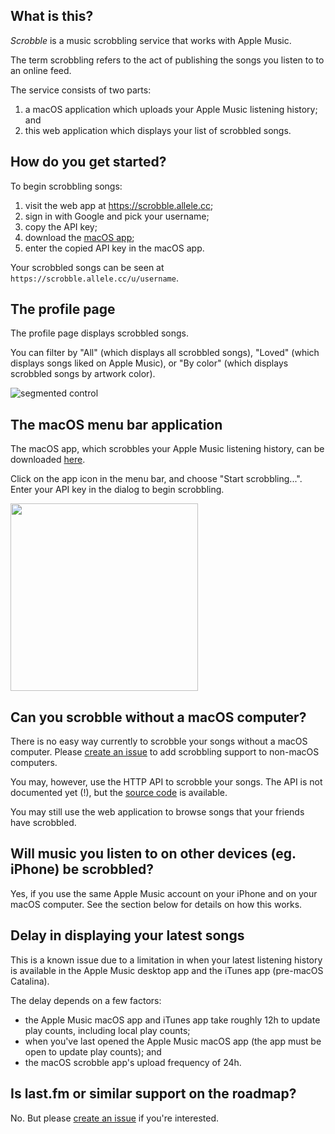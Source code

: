 ## What is this?

_Scrobble_ is a music scrobbling service that works with Apple Music.

The term scrobbling refers to the act of publishing the songs you listen to to an online feed.

The service consists of two parts:

1. a macOS application which uploads your Apple Music listening history; and
2. this web application which displays your list of scrobbled songs.

## How do you get started?

To begin scrobbling songs:

1. visit the web app at https://scrobble.allele.cc;
1. sign in with Google and pick your username;
1. copy the API key;
1. download the [macOS app][macos];
1. enter the copied API key in the macOS app.

Your scrobbled songs can be seen at `https://scrobble.allele.cc/u/username`.

## The profile page

The profile page displays scrobbled songs.

You can filter by "All" (which displays all scrobbled songs), "Loved" (which displays songs liked on Apple Music), or "By color" (which displays scrobbled songs by artwork color).

![segmented control](http://imgur.com/Cz2v327l.png)

## The macOS menu bar application

The macOS app, which scrobbles your Apple Music listening history, can be downloaded [here][macos].

Click on the app icon in the menu bar, and choose "Start scrobbling...". Enter your API key in the dialog to begin scrobbling.

<img src="https://imgur.com/VTOFh02.png" height=300 />

## Can you scrobble without a macOS computer?

There is no easy way currently to scrobble your songs without a macOS computer. Please [create an issue][issues] to add scrobbling support to non-macOS computers.

You may, however, use the HTTP API to scrobble your songs. The API is not documented yet (!), but the [source code][source] is available.

You may still use the web application to browse songs that your friends have scrobbled.

## Will music you listen to on other devices (eg. iPhone) be scrobbled?

Yes, if you use the same Apple Music account on your iPhone and on your macOS computer. See the section below for details on how this works.

## Delay in displaying your latest songs

This is a known issue due to a limitation in when your latest listening history is available in the Apple Music desktop app and the iTunes app (pre-macOS Catalina).

The delay depends on a few factors:

* the Apple Music macOS app and iTunes app take roughly 12h to update play counts, including local play counts;
* when you've last opened the Apple Music macOS app (the app must be open to update play counts); and
* the macOS scrobble app's upload frequency of 24h.

## Is last.fm or similar support on the roadmap?

No. But please [create an issue][issues] if you're interested.

[issues]: https://github.com/nishanths/scrobble/issues/new
[source]: https://github.com/nishanths/scrobble
[macos]: https://github.com/nishanths/scrobble/releases/latest
